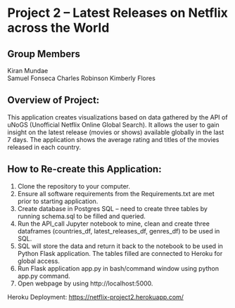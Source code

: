 # Project 2 – Latest Releases on Netflix across the World

## Group Members
Kiran Mundae  
Samuel Fonseca 
Charles Robinson 
Kimberly Flores

## Overview of Project:
This application creates visualizations based on data gathered by the API of uNoGS (Unofficial Netflix Online Global Search). It allows the user to gain insight on the latest release (movies or shows) available globally in the last 7 days. The application shows the average rating and titles of the movies released in each country.

## How to Re-create this Application:
1.	Clone the repository to your computer.
2.	Ensure all software requirements from the Requirements.txt are met prior to starting application.
3.	Create database in Postgres SQL – need to create three tables by running schema.sql to be filled and queried.
4.	Run the API_call Jupyter notebook to mine, clean and create three dataframes (countries_df, latest_releases_df, genres_df) to be used in SQL.
5.	SQL will store the data and return it back to the notebook to be used in Python Flask application. The tables filled are connected to Heroku for global access. 
6.	Run Flask application app.py in bash/command window using python app.py command.
7.	Open webpage by using http://localhost:5000.

Heroku Deployment:
https://netflix-project2.herokuapp.com/



